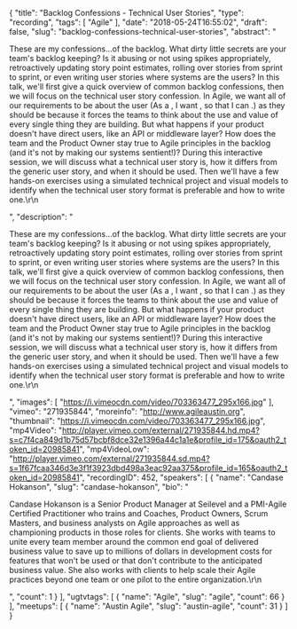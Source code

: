 {
  "title": "Backlog Confessions - Technical User Stories",
  "type": "recording",
  "tags": [
    "Agile"
  ],
  "date": "2018-05-24T16:55:02",
  "draft": false,
  "slug": "backlog-confessions-technical-user-stories",
  "abstract": "<p>These are my confessions…of the backlog. What dirty little secrets are your team's backlog keeping? Is it abusing or not using spikes appropriately, retroactively updating story point estimates, rolling over stories from sprint to sprint, or even writing user stories where systems are the users? In this talk, we'll first give a quick overview of common backlog confessions, then we will focus on the technical user story confession. In Agile, we want all of our requirements to be about the user (As a <some kind of user>, I want <some functionality>, so that I can <achieve some benefit>.) as they should be because it forces the teams to think about the use and value of every single thing they are building. But what happens if your product doesn't have direct users, like an API or middleware layer? How does the team and the Product Owner stay true to Agile principles in the backlog (and it's not by making our systems sentient!)? During this interactive session, we will discuss what a technical user story is, how it differs from the generic user story, and when it should be used. Then we'll have a few hands-on exercises using a simulated technical project and visual models to identify when the technical user story format is preferable and how to write one.\r\n</p>",
  "description": "<p>These are my confessions…of the backlog. What dirty little secrets are your team's backlog keeping? Is it abusing or not using spikes appropriately, retroactively updating story point estimates, rolling over stories from sprint to sprint, or even writing user stories where systems are the users? In this talk, we'll first give a quick overview of common backlog confessions, then we will focus on the technical user story confession. In Agile, we want all of our requirements to be about the user (As a <some kind of user>, I want <some functionality>, so that I can <achieve some benefit>.) as they should be because it forces the teams to think about the use and value of every single thing they are building. But what happens if your product doesn't have direct users, like an API or middleware layer? How does the team and the Product Owner stay true to Agile principles in the backlog (and it's not by making our systems sentient!)? During this interactive session, we will discuss what a technical user story is, how it differs from the generic user story, and when it should be used. Then we'll have a few hands-on exercises using a simulated technical project and visual models to identify when the technical user story format is preferable and how to write one.\r\n</p>",
  "images": [
    "https://i.vimeocdn.com/video/703363477_295x166.jpg"
  ],
  "vimeo": "271935844",
  "moreinfo": "http://www.agileaustin.org",
  "thumbnail": "https://i.vimeocdn.com/video/703363477_295x166.jpg",
  "mp4Video": "http://player.vimeo.com/external/271935844.hd.mp4?s=c7f4ca849d1b75d57bcbf8dce32e1396a44c1a1e&profile_id=175&oauth2_token_id=20985841",
  "mp4VideoLow": "http://player.vimeo.com/external/271935844.sd.mp4?s=1f67fcaa346d3e3f1f3923dbd498a3eac92aa375&profile_id=165&oauth2_token_id=20985841",
  "recordingID": 452,
  "speakers": [
    {
      "name": "Candase Hokanson",
      "slug": "candase-hokanson",
      "bio": "<p>Candase Hokanson is a Senior Product Manager at Seilevel and a PMI-Agile Certified Practitioner who trains and Coaches, Product Owners, Scrum Masters, and business analysts on Agile approaches as well as championing products in those roles for clients. She works with teams to unite every team member around the common end goal of delivered business value to save up to millions of dollars in development costs for features that won't be used or that don't contribute to the anticipated business value. She also works with clients to help scale their Agile practices beyond one team or one pilot to the entire organization.\r\n</p>",
      "count": 1
    }
  ],
  "ugtvtags": [
    {
      "name": "Agile",
      "slug": "agile",
      "count": 66
    }
  ],
  "meetups": [
    {
      "name": "Austin Agile",
      "slug": "austin-agile",
      "count": 31
    }
  ]
}